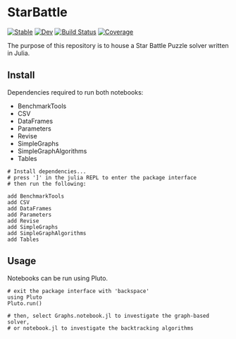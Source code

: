 # StarBattle

[![Stable](https://img.shields.io/badge/docs-stable-blue.svg)](https://ngngardner.github.io/StarBattle.jl/stable)
[![Dev](https://img.shields.io/badge/docs-dev-blue.svg)](https://ngngardner.github.io/StarBattle.jl/dev)
[![Build Status](https://travis-ci.com/ngngardner/StarBattle.jl.svg?branch=master)](https://travis-ci.com/ngngardner/StarBattle.jl)
[![Coverage](https://codecov.io/gh/ngngardner/StarBattle.jl/branch/master/graph/badge.svg)](https://codecov.io/gh/ngngardner/StarBattle.jl)

The purpose of this repository is to house a Star Battle Puzzle solver written
in Julia.

## Install

Dependencies required to run both notebooks:
- BenchmarkTools
- CSV
- DataFrames
- Parameters
- Revise
- SimpleGraphs
- SimpleGraphAlgorithms
- Tables

```
# Install dependencies...
# press ']' in the julia REPL to enter the package interface
# then run the following:

add BenchmarkTools
add CSV
add DataFrames
add Parameters
add Revise
add SimpleGraphs
add SimpleGraphAlgorithms
add Tables
```

## Usage

Notebooks can be run using Pluto.

```
# exit the package interface with 'backspace'
using Pluto
Pluto.run()

# then, select Graphs.notebook.jl to investigate the graph-based solver,
# or notebook.jl to investigate the backtracking algorithms
```
